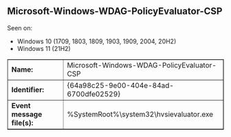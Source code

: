 ## Microsoft-Windows-WDAG-PolicyEvaluator-CSP

Seen on:
* Windows 10 (1709, 1803, 1809, 1903, 1909, 2004, 20H2)
* Windows 11 (21H2)

<table border="1" class="docutils">
  <tbody>
    <tr>
      <td><b>Name:</b></td>
      <td>Microsoft-Windows-WDAG-PolicyEvaluator-CSP</td>
    </tr>
    <tr>
      <td><b>Identifier:</b></td>
      <td>{64a98c25-9e00-404e-84ad-6700dfe02529}</td>
    </tr>
    <tr>
      <td><b>Event message file(s):</b></td>
      <td>%SystemRoot%\system32\hvsievaluator.exe</td>
    </tr>
  </tbody>
</table>

&nbsp;

